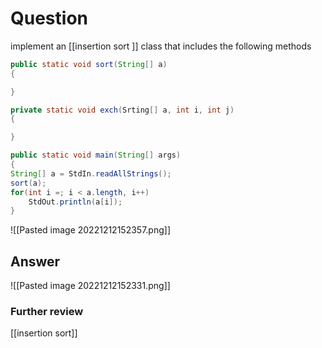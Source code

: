 # Question
implement an [[insertion sort ]] class that includes the following methods
```java
public static void sort(String[] a)
{

}

private static void exch(Srting[] a, int i, int j)
{

}

public static void main(String[] args)
{
String[] a = StdIn.readAllStrings();
sort(a);
for(int i =; i < a.length, i++)
	StdOut.println(a[i]);
}

```
![[Pasted image 20221212152357.png]]
## Answer
![[Pasted image 20221212152331.png]]
### Further review
[[insertion sort]]
